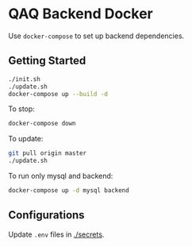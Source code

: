 # QAQ Backend Docker

Use `docker-compose` to set up backend dependencies.

## Getting Started

```sh
./init.sh
./update.sh
docker-compose up --build -d
```

To stop:

```sh
docker-compose down
```

To update:

```sh
git pull origin master
./update.sh
```

To run only mysql and backend:

```sh
docker-compose up -d mysql backend
```

## Configurations

Update `.env` files in [./secrets](./secrets/).
